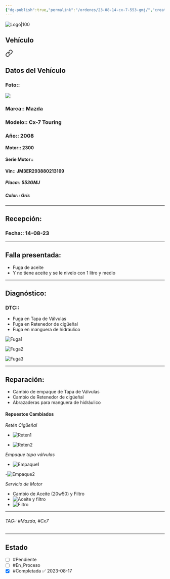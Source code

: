 ```yaml
---
{"dg-publish":true,"permalink":"/ordenes/23-08-14-cx-7-553-gmj/","created":"","updated":""}
---
```


![Logo|100](http://drive.google.com/uc?export=view&id=137fl3TIZ0-PU8b-Pt0bsjclwHub_u78G)

## Vehículo

<div class="transclusion internal-embed is-loaded"><a class="markdown-embed-link" href="/vehiculos/mazda/cx-7-553-gmj/#datos-del-vehiculo" aria-label="Open link"><svg xmlns="http://www.w3.org/2000/svg" width="24" height="24" viewBox="0 0 24 24" fill="none" stroke="currentColor" stroke-width="2" stroke-linecap="round" stroke-linejoin="round" class="svg-icon lucide-link"><path d="M10 13a5 5 0 0 0 7.54.54l3-3a5 5 0 0 0-7.07-7.07l-1.72 1.71"></path><path d="M14 11a5 5 0 0 0-7.54-.54l-3 3a5 5 0 0 0 7.07 7.07l1.71-1.71"></path></svg></a><div class="markdown-embed">



## Datos del Vehículo 
### Foto:: 
![](http://drive.google.com/uc?export=view&id=12JJABP9mt60zWx8Evd-0FEPcfABYNxoF)


### Marca:: Mazda 
### Modelo:: Cx-7 Touring
### Año:: 2008
#### Motor:: 2300
#### Serie Motor:: 
#### Vin:: JM3ER293880213169
##### Placa:: 553GMJ
##### Color:: Gris
---


</div></div>



## Recepción:
### Fecha:: 14-08-23

---

## Falla presentada:
- Fuga de aceite 
- Y no tiene aceite y se le nivelo con 1 litro y medio


---

## Diagnóstico:
### DTC:: 

- Fuga en Tapa de Válvulas 
- Fuga en Retenedor de cigüeñal
- Fuga en manguera de hidráulico

![Fuga1](http://drive.google.com/uc?export=view&id=12owDBzHt5fBh_YBYFgbO201ZwFhg4GrP)

![Fuga2](http://drive.google.com/uc?export=view&id=12s0SRjuJ91llVvTVE_qp97GkHge7NMLb)

![Fuga3](http://drive.google.com/uc?export=view&id=1312Y_F27gWWXy4UR4soxiRZu3jnnJ8aZ)


---
## Reparación:
- Cambio de empaque de Tapa de Válvulas 
- Cambio de Retenedor de cigüeñal
- Abrazaderas para manguera de hidráulico 

#### Repuestos Cambiados 
*Retén Cigüeñal*
- ![Reten1](http://drive.google.com/uc?export=view&id=12OXDTz4dD8jibXdWE1C7tLog-Ula_MA4)

- ![Reten2](http://drive.google.com/uc?export=view&id=12T0_i_-mc2mVRr_F9IjeClyuW-8FrtDd)

*Empaque tapa válvulas*
- ![Empaque1](http://drive.google.com/uc?export=view&id=12S7Wqrin1eBKg2wY8Jsr5RLaTdM0Q8Lu)

-![Empaque2](http://drive.google.com/uc?export=view&id=12VD1YRkcTsm92-QVDpqDZpSW3F_pCR81)

*Servicio de Motor*
- Cambio de Aceite (20w50) y Filtro
- ![Aceite y filtro](http://drive.google.com/uc?export=view&id=12lDMNd0jy7htVxVJdIzOMVFvxfZR9qWQ)
- ![Filtro](http://drive.google.com/uc?export=view&id=12oOOGqoQGs0Hodlf4ePbl-GVFtS_VEt2)



---

###### TAG:: #Mazda, #Cx7

---

## Estado

- [ ] #Pendiente
- [ ] #En_Proceso
- [x] #Completada ✅ 2023-08-17